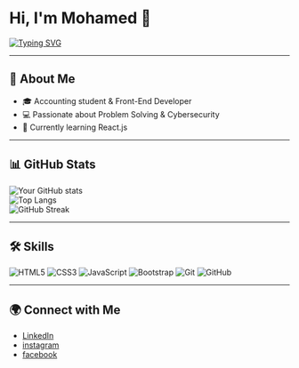 # Hi, I'm Mohamed 👋  

[![Typing SVG](https://readme-typing-svg.herokuapp.com?size=24&duration=4000&color=F7DF1E&center=true&vCenter=true&lines=Front-End+Developer;Accounting+Student;Bug+Bounty+Learner)](https://git.io/typing-svg)

---

## 🚀 About Me
- 🎓 Accounting student & Front-End Developer  
- 💻 Passionate about Problem Solving & Cybersecurity  
- 🌱 Currently learning React.js  

---

## 📊 GitHub Stats
![Your GitHub stats](https://github-readme-stats.vercel.app/api?username=mohamed-abdelmoneim&show_icons=true&theme=radical)  
![Top Langs](https://github-readme-stats.vercel.app/api/top-langs/?username=mohamed-abdelmoneim&layout=compact&theme=radical)  
![GitHub Streak](https://github-readme-streak-stats.herokuapp.com/?user=mohamed-abdelmoneim&theme=radical)  

---

## 🛠 Skills
![HTML5](https://img.shields.io/badge/HTML5-E34F26?style=for-the-badge&logo=html5&logoColor=white)
![CSS3](https://img.shields.io/badge/CSS3-1572B6?style=for-the-badge&logo=css3&logoColor=white)
![JavaScript](https://img.shields.io/badge/JavaScript-323330?style=for-the-badge&logo=javascript&logoColor=F7DF1E)
![Bootstrap](https://img.shields.io/badge/Bootstrap-563D7C?style=for-the-badge&logo=bootstrap&logoColor=white)
![Git](https://img.shields.io/badge/Git-F05032?style=for-the-badge&logo=git&logoColor=white)
![GitHub](https://img.shields.io/badge/GitHub-100000?style=for-the-badge&logo=github&logoColor=white)

---

## 🌍 Connect with Me
- [LinkedIn](https://www.linkedin.com/in/mohamed-abdelmoneim-284854292?utm_source=share&utm_campaign=share_via&utm_content=profile&utm_medium=android_app)
- [instagram](https://www.instagram.com/me.n.3m?igsh=MjkzNnpqY3M5azRj)
- [facebook](https://www.facebook.com/share/19iBcPfG4g/)

